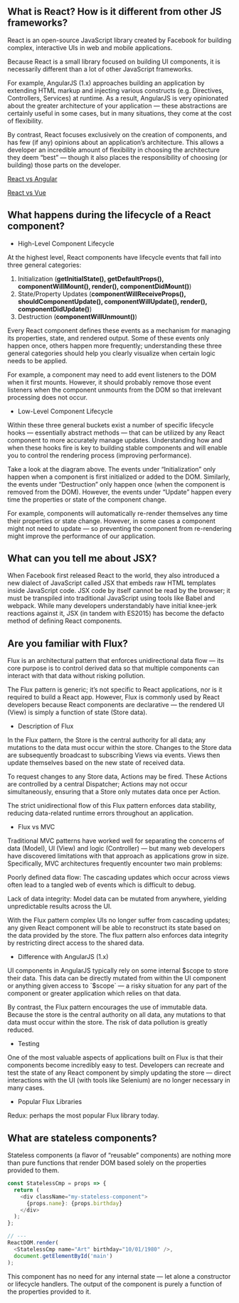 ## What is React? How is it different from other JS frameworks?
React is an open-source JavaScript library created by Facebook for building complex, interactive UIs in web and mobile applications.

Because React is a small library focused on building UI components, it is necessarily different than a lot of other JavaScript frameworks.

For example, AngularJS (1.x) approaches building an application by extending HTML markup and injecting various constructs (e.g. Directives, Controllers, Services) at runtime. As a result, AngularJS is very opinionated about the greater architecture of your application — these abstractions are certainly useful in some cases, but in many situations, they come at the cost of flexibility.

By contrast, React focuses exclusively on the creation of components, and has few (if any) opinions about an application’s architecture. This allows a developer an incredible amount of flexibility in choosing the architecture they deem “best” — though it also places the responsibility of choosing (or building) those parts on the developer.

[React vs Angular](https://www.codementor.io/codementorteam/react-vs-angular-2-comparison-beginners-guide-lvz5710ha)

[React vs Vue](https://www.codementor.io/vuejsdevelopers/react-or-vue-which-javascript-ui-library-should-you-be-using-6hri3num4)

## What happens during the lifecycle of a React component?
- High-Level Component Lifecycle

At the highest level, React components have lifecycle events that fall into three general categories:

1. Initialization (**getInitialState(), getDefaultProps(), componentWillMount(), render(), componentDidMount()**)
2. State/Property Updates (**componentWillReceiveProps(), shouldComponentUpdate(), componentWillUpdate(), render(), componentDidUpdate()**)
3. Destruction (**componentWillUnmount()**)

Every React component defines these events as a mechanism for managing its properties, state, and rendered output. Some of these events only happen once, others happen more frequently; understanding these three general categories should help you clearly visualize when certain logic needs to be applied.

For example, a component may need to add event listeners to the DOM when it first mounts. However, it should probably remove those event listeners when the component unmounts from the DOM so that irrelevant processing does not occur.

- Low-Level Component Lifecycle

Within these three general buckets exist a number of specific lifecycle hooks — essentially abstract methods — that can be utilized by any React component to more accurately manage updates. Understanding how and when these hooks fire is key to building stable components and will enable you to control the rendering process (improving performance).

Take a look at the diagram above. The events under “Initialization” only happen when a component is first initialized or added to the DOM. Similarly, the events under “Destruction” only happen once (when the component is removed from the DOM). However, the events under “Update” happen every time the properties or state of the component change.

For example, components will automatically re-render themselves any time their properties or state change. However, in some cases a component might not need to update — so preventing the component from re-rendering might improve the performance of our application.

## What can you tell me about JSX?
When Facebook first released React to the world, they also introduced a new dialect of JavaScript called JSX that embeds raw HTML templates inside JavaScript code. JSX code by itself cannot be read by the browser; it must be transpiled into traditional JavaScript using tools like Babel and webpack. While many developers understandably have initial knee-jerk reactions against it, JSX (in tandem with ES2015) has become the defacto method of defining React components.

## Are you familiar with Flux?
Flux is an architectural pattern that enforces unidirectional data flow — its core purpose is to control derived data so that multiple components can interact with that data without risking pollution.

The Flux pattern is generic; it’s not specific to React applications, nor is it required to build a React app. However, Flux is commonly used by React developers because React components are declarative — the rendered UI (View) is simply a function of state (Store data).

- Description of Flux

In the Flux pattern, the Store is the central authority for all data; any mutations to the data must occur within the store. Changes to the Store data are subsequently broadcast to subscribing Views via events. Views then update themselves based on the new state of received data.

To request changes to any Store data, Actions may be fired. These Actions are controlled by a central Dispatcher; Actions may not occur simultaneously, ensuring that a Store only mutates data once per Action.

The strict unidirectional flow of this Flux pattern enforces data stability, reducing data-related runtime errors throughout an application.

- Flux vs MVC

Traditional MVC patterns have worked well for separating the concerns of data (Model), UI (View) and logic (Controller) — but many web developers have discovered limitations with that approach as applications grow in size. Specifically, MVC architectures frequently encounter two main problems:

Poorly defined data flow: The cascading updates which occur across views often lead to a tangled web of events which is difficult to debug.

Lack of data integrity: Model data can be mutated from anywhere, yielding unpredictable results across the UI.

With the Flux pattern complex UIs no longer suffer from cascading updates; any given React component will be able to reconstruct its state based on the data provided by the store. The flux pattern also enforces data integrity by restricting direct access to the shared data.

- Difference with AngularJS (1.x)

UI components in AngularJS typically rely on some internal $scope to store their data. This data can be directly mutated from within the UI component or anything given access to `$scope` — a risky situation for any part of the component or greater application which relies on that data.

By contrast, the Flux pattern encourages the use of immutable data. Because the store is the central authority on all data, any mutations to that data must occur within the store. The risk of data pollution is greatly reduced.

- Testing

One of the most valuable aspects of applications built on Flux is that their components become incredibly easy to test. Developers can recreate and test the state of any React component by simply updating the store — direct interactions with the UI (with tools like Selenium) are no longer necessary in many cases.

- Popular Flux Libraries

Redux: perhaps the most popular Flux library today.

## What are stateless components?
Stateless components (a flavor of “reusable” components) are nothing more than pure functions that render DOM based solely on the properties provided to them.
``` JavaScript
const StatelessCmp = props => {
  return (
    <div className="my-stateless-component">
      {props.name}: {props.birthday}
    </div>
  );
};

// ---
ReactDOM.render(
  <StatelessCmp name="Art" birthday="10/01/1980" />,
  document.getElementById('main')
);
```
This component has no need for any internal state — let alone a constructor or lifecycle handlers. The output of the component is purely a function of the properties provided to it.
